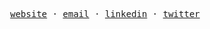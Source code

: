 
<p align="center">
	<samp>
		<a href="https://www.hectorolivares.me" target="_blank">website</a> ·
		<a href="mailto:hectorolivares033@gmail.com" target="_blank">email</a> ·
		<a href="https://www.linkedin.com/in/hectorolivaresn" target="_blank">linkedin</a> ·
		<a href="https://twitter.com/hektorolivares" target="_blank">twitter</a> 
	</samp>
</p>

